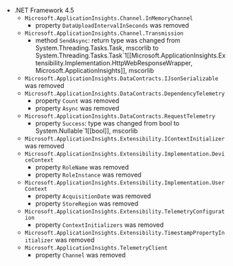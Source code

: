 * .NET Framework 4.5
  * `Microsoft.ApplicationInsights.Channel.InMemoryChannel`
    * property `DataUploadIntervalInSeconds` was removed
  * `Microsoft.ApplicationInsights.Channel.Transmission`
    * method `SendAsync`: return type was changed from System.Threading.Tasks.Task, mscorlib to System.Threading.Tasks.Task`1[[Microsoft.ApplicationInsights.Extensibility.Implementation.HttpWebResponseWrapper, Microsoft.ApplicationInsights]], mscorlib
  * `Microsoft.ApplicationInsights.DataContracts.IJsonSerializable` was removed
  * `Microsoft.ApplicationInsights.DataContracts.DependencyTelemetry`
    * property `Count` was removed
    * property `Async` was removed
  * `Microsoft.ApplicationInsights.DataContracts.RequestTelemetry`
    * property `Success`: type was changed from bool to System.Nullable`1[[bool]], mscorlib
  * `Microsoft.ApplicationInsights.Extensibility.IContextInitializer` was removed
  * `Microsoft.ApplicationInsights.Extensibility.Implementation.DeviceContext`
    * property `RoleName` was removed
    * property `RoleInstance` was removed
  * `Microsoft.ApplicationInsights.Extensibility.Implementation.UserContext`
    * property `AcquisitionDate` was removed
    * property `StoreRegion` was removed
  * `Microsoft.ApplicationInsights.Extensibility.TelemetryConfiguration`
    * property `ContextInitializers` was removed
  * `Microsoft.ApplicationInsights.Extensibility.TimestampPropertyInitializer` was removed
  * `Microsoft.ApplicationInsights.TelemetryClient`
    * property `Channel` was removed
